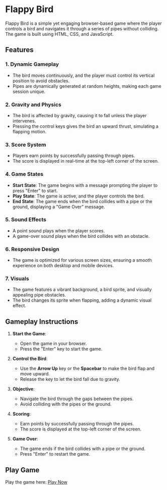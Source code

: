 # Flappy Bird

Flappy Bird is a simple yet engaging browser-based game where the player controls a bird and navigates it through a series of pipes without colliding. The game is built using HTML, CSS, and JavaScript.

## Features

### 1. **Dynamic Gameplay**
   - The bird moves continuously, and the player must control its vertical position to avoid obstacles.
   - Pipes are dynamically generated at random heights, making each game session unique.

### 2. **Gravity and Physics**
   - The bird is affected by gravity, causing it to fall unless the player intervenes.
   - Pressing the control keys gives the bird an upward thrust, simulating a flapping motion.

### 3. **Score System**
   - Players earn points by successfully passing through pipes.
   - The score is displayed in real-time at the top-left corner of the screen.

### 4. **Game States**
   - **Start State**: The game begins with a message prompting the player to press "Enter" to start.
   - **Play State**: The game is active, and the player controls the bird.
   - **End State**: The game ends when the bird collides with a pipe or the ground, displaying a "Game Over" message.

### 5. **Sound Effects**
   - A point sound plays when the player scores.
   - A game-over sound plays when the bird collides with an obstacle.

### 6. **Responsive Design**
   - The game is optimized for various screen sizes, ensuring a smooth experience on both desktop and mobile devices.

### 7. **Visuals**
   - The game features a vibrant background, a bird sprite, and visually appealing pipe obstacles.
   - The bird changes its sprite when flapping, adding a dynamic visual effect.

## Gameplay Instructions

1. **Start the Game**:
   - Open the game in your browser.
   - Press the "Enter" key to start the game.

2. **Control the Bird**:
   - Use the **Arrow Up** key or the **Spacebar** to make the bird flap and move upward.
   - Release the key to let the bird fall due to gravity.

3. **Objective**:
   - Navigate the bird through the gaps between the pipes.
   - Avoid colliding with the pipes or the ground.

4. **Scoring**:
   - Earn points by successfully passing through the pipes.
   - The score is displayed at the top-left corner of the screen.

5. **Game Over**:
   - The game ends if the bird collides with a pipe or the ground.
   - Press "Enter" to restart the game.

## Play Game

Play the game here: [Play Now](#)
